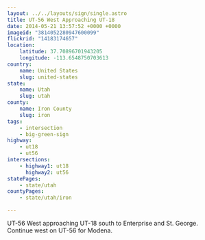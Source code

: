 ```yaml
---
layout: ../../layouts/sign/single.astro
title: UT-56 West Approaching UT-18
date: 2014-05-21 13:57:52 +0000 +0000
imageid: "3814052280947600099"
flickrid: "14183174657"
location:
    latitude: 37.70896701943205
    longitude: -113.6548750703613
country:
    name: United States
    slug: united-states
state:
    name: Utah
    slug: utah
county:
    name: Iron County
    slug: iron
tags:
    - intersection
    - big-green-sign
highway:
    - ut18
    - ut56
intersections:
    - highway1: ut18
      highway2: ut56
statePages:
    - state/utah
countyPages:
    - state/utah/iron

---
```

UT-56 West approaching UT-18 south to Enterprise and St. George.  Continue west on UT-56 for Modena.